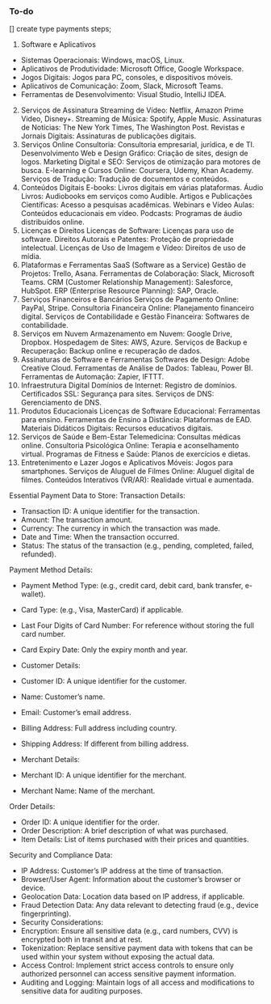 ### To-do
[] create type payments steps;



1. Software e Aplicativos
- Sistemas Operacionais: Windows, macOS, Linux.
- Aplicativos de Produtividade: Microsoft Office, Google Workspace.
- Jogos Digitais: Jogos para PC, consoles, e dispositivos móveis.
- Aplicativos de Comunicação: Zoom, Slack, Microsoft Teams.
- Ferramentas de Desenvolvimento: Visual Studio, IntelliJ IDEA.
2. Serviços de Assinatura
Streaming de Vídeo: Netflix, Amazon Prime Video, Disney+.
Streaming de Música: Spotify, Apple Music.
Assinaturas de Notícias: The New York Times, The Washington Post.
Revistas e Jornais Digitais: Assinaturas de publicações digitais.
3. Serviços Online
Consultoria: Consultoria empresarial, jurídica, e de TI.
Desenvolvimento Web e Design Gráfico: Criação de sites, design de logos.
Marketing Digital e SEO: Serviços de otimização para motores de busca.
E-learning e Cursos Online: Coursera, Udemy, Khan Academy.
Serviços de Tradução: Tradução de documentos e conteúdos.
4. Conteúdos Digitais
E-books: Livros digitais em várias plataformas.
Áudio Livros: Audiobooks em serviços como Audible.
Artigos e Publicações Científicas: Acesso a pesquisas acadêmicas.
Webinars e Vídeo Aulas: Conteúdos educacionais em vídeo.
Podcasts: Programas de áudio distribuídos online.
5. Licenças e Direitos
Licenças de Software: Licenças para uso de software.
Direitos Autorais e Patentes: Proteção de propriedade intelectual.
Licenças de Uso de Imagem e Vídeo: Direitos de uso de mídia.
6. Plataformas e Ferramentas SaaS (Software as a Service)
Gestão de Projetos: Trello, Asana.
Ferramentas de Colaboração: Slack, Microsoft Teams.
CRM (Customer Relationship Management): Salesforce, HubSpot.
ERP (Enterprise Resource Planning): SAP, Oracle.
7. Serviços Financeiros e Bancários
Serviços de Pagamento Online: PayPal, Stripe.
Consultoria Financeira Online: Planejamento financeiro digital.
Serviços de Contabilidade e Gestão Financeira: Softwares de contabilidade.
8. Serviços em Nuvem
Armazenamento em Nuvem: Google Drive, Dropbox.
Hospedagem de Sites: AWS, Azure.
Serviços de Backup e Recuperação: Backup online e recuperação de dados.
9. Assinaturas de Software e Ferramentas
Softwares de Design: Adobe Creative Cloud.
Ferramentas de Análise de Dados: Tableau, Power BI.
Ferramentas de Automação: Zapier, IFTTT.
10. Infraestrutura Digital
Domínios de Internet: Registro de domínios.
Certificados SSL: Segurança para sites.
Serviços de DNS: Gerenciamento de DNS.
11. Produtos Educacionais
Licenças de Software Educacional: Ferramentas para ensino.
Ferramentas de Ensino a Distância: Plataformas de EAD.
Materiais Didáticos Digitais: Recursos educativos digitais.
12. Serviços de Saúde e Bem-Estar
Telemedicina: Consultas médicas online.
Consultoria Psicológica Online: Terapia e aconselhamento virtual.
Programas de Fitness e Saúde: Planos de exercícios e dietas.
13. Entretenimento e Lazer
Jogos e Aplicativos Móveis: Jogos para smartphones.
Serviços de Aluguel de Filmes Online: Aluguel digital de filmes.
Conteúdos Interativos (VR/AR): Realidade virtual e aumentada.


Essential Payment Data to Store:
Transaction Details:

* Transaction ID: A unique identifier for the transaction.
* Amount: The transaction amount.
* Currency: The currency in which the transaction was made.
* Date and Time: When the transaction occurred.
* Status: The status of the transaction (e.g., pending, completed, failed, refunded).

Payment Method Details:

* Payment Method Type: (e.g., credit card, debit card, bank transfer, e-wallet).
* Card Type: (e.g., Visa, MasterCard) if applicable.
* Last Four Digits of Card Number: For reference without storing the full card number.
* Card Expiry Date: Only the expiry month and year.
* Customer Details:

* Customer ID: A unique identifier for the customer.
* Name: Customer’s name.
* Email: Customer’s email address.
* Billing Address: Full address including country.
* Shipping Address: If different from billing address.
* Merchant Details:


* Merchant ID: A unique identifier for the merchant.
* Merchant Name: Name of the merchant.

Order Details:

* Order ID: A unique identifier for the order.
* Order Description: A brief description of what was purchased.
* Item Details: List of items purchased with their prices and quantities.

Security and Compliance Data:

* IP Address: Customer’s IP address at the time of transaction.
* Browser/User Agent: Information about the customer’s browser or device.
* Geolocation Data: Location data based on IP address, if applicable.
* Fraud Detection Data: Any data relevant to detecting fraud (e.g., device fingerprinting).
* Security Considerations:
* Encryption: Ensure all sensitive data (e.g., card numbers, CVV) is encrypted both in transit and at rest.
* Tokenization: Replace sensitive payment data with tokens that can be used within your system without exposing the actual data.
* Access Control: Implement strict access controls to ensure only authorized personnel can access sensitive payment information.
* Auditing and Logging: Maintain logs of all access and modifications to sensitive data for auditing purposes.
